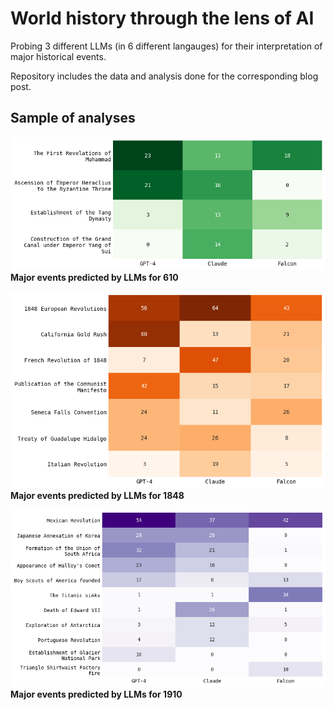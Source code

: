 # World history through the lens of AI
Probing 3 different LLMs (in 6 different langauges) for their interpretation of major historical events.

Repository includes the data and analysis done for the corresponding blog post.


## Sample of analyses

![Major events predicted by LLMs for 610](img/model_comparison_610.png)
**Major events predicted by LLMs for 610**



![Major events predicted by LLMs for 1848](img/model_comparison_1848.png)
**Major events predicted by LLMs for 1848**




![Major events predicted by LLMs for 1910](img/model_comparison_1910.png)
**Major events predicted by LLMs for 1910**